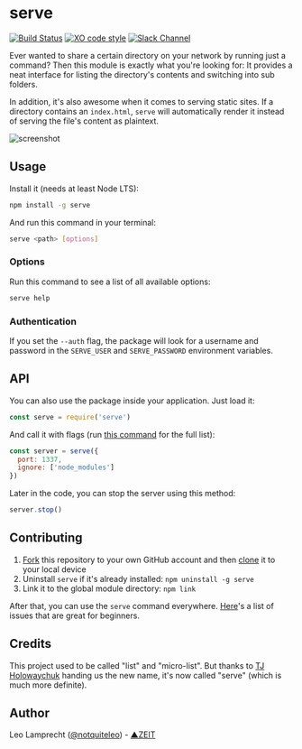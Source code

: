 # serve

[![Build Status](https://travis-ci.org/zeit/serve.svg?branch=master)](https://travis-ci.org/zeit/serve)
[![XO code style](https://img.shields.io/badge/code_style-XO-5ed9c7.svg)](https://github.com/sindresorhus/xo)
[![Slack Channel](https://zeit-slackin.now.sh/badge.svg)](https://zeit.chat/)

Ever wanted to share a certain directory on your network by running just a command? Then this module is exactly what you're looking for: It provides a neat interface for listing the directory's contents and switching into sub folders.

In addition, it's also awesome when it comes to serving static sites. If a directory contains an `index.html`, `serve` will automatically render it instead of serving the file's content as plaintext.

![screenshot](https://raw.githubusercontent.com/zeit/art/6f354dcc744ed03b022ea699c3ffa64d29714d78/serve/example.png)

## Usage

Install it (needs at least Node LTS):

```bash
npm install -g serve
```

And run this command in your terminal:

```bash
serve <path> [options]
```

### Options

Run this command to see a list of all available options:

```bash
serve help
```

### Authentication

If you set the `--auth` flag, the package will look for a username and password in the `SERVE_USER` and `SERVE_PASSWORD` environment variables.

## API

You can also use the package inside your application. Just load it:

```js
const serve = require('serve')
```

And call it with flags (run [this command](#options) for the full list):

```js
const server = serve({
  port: 1337,
  ignore: ['node_modules']
})
```

Later in the code, you can stop the server using this method:

```js
server.stop()
```

## Contributing

1. [Fork](https://help.github.com/articles/fork-a-repo/) this repository to your own GitHub account and then [clone](https://help.github.com/articles/cloning-a-repository/) it to your local device
2. Uninstall `serve` if it's already installed: `npm uninstall -g serve`
3. Link it to the global module directory: `npm link`

After that, you can use the `serve` command everywhere. [Here](https://github.com/zeit/serve/issues?q=is%3Aissue+is%3Aopen+label%3A%22good+for+beginners%22)'s a list of issues that are great for beginners.

## Credits

This project used to be called "list" and "micro-list". But thanks to [TJ Holowaychuk](https://github.com/tj) handing us the new name, it's now called "serve" (which is much more definite).

## Author

Leo Lamprecht ([@notquiteleo](https://twitter.com/notquiteleo)) - [▲ZEIT](https://zeit.co)
